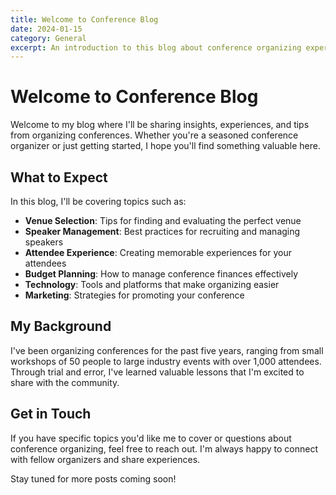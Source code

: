 ```yaml
---
title: Welcome to Conference Blog
date: 2024-01-15
category: General
excerpt: An introduction to this blog about conference organizing experiences and insights.
---
```


# Welcome to Conference Blog

Welcome to my blog where I'll be sharing insights, experiences, and tips from organizing conferences. Whether you're a seasoned conference organizer or just getting started, I hope you'll find something valuable here.

## What to Expect

In this blog, I'll be covering topics such as:

- **Venue Selection**: Tips for finding and evaluating the perfect venue
- **Speaker Management**: Best practices for recruiting and managing speakers
- **Attendee Experience**: Creating memorable experiences for your attendees
- **Budget Planning**: How to manage conference finances effectively
- **Technology**: Tools and platforms that make organizing easier
- **Marketing**: Strategies for promoting your conference

## My Background

I've been organizing conferences for the past five years, ranging from small workshops of 50 people to large industry events with over 1,000 attendees. Through trial and error, I've learned valuable lessons that I'm excited to share with the community.

## Get in Touch

If you have specific topics you'd like me to cover or questions about conference organizing, feel free to reach out. I'm always happy to connect with fellow organizers and share experiences.

Stay tuned for more posts coming soon!
